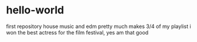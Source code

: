 # hello-world
first repository
house music and edm pretty much makes 3/4 of my playlist
i won the best actress for the film festival, yes am that good
